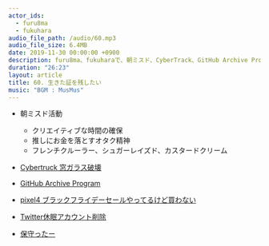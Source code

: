 ```yaml
---
actor_ids:
  - furu8ma
  - fukuhara
audio_file_path: /audio/60.mp3
audio_file_size: 6.4MB
date: 2019-11-30 00:00:00 +0900
description: furu8ma、fukuharaで、朝ミスド、CyberTrack、GitHub Archive Program、pixel4、ブラックフライデー、Twitter休眠アカウント削除について話しました。
duration: "26:23"
layout: article
title: 60. 生きた証を残したい
music: "BGM : MusMus"
---
```




- 朝ミスド活動
  - クリエイティブな時間の確保
  - 推しにお金を落とすオタク精神
  - フレンチクルーラー、シュガーレイズド、カスタードクリーム

- [Cybertruck 窓ガラス破壊](https://jp.techcrunch.com/2019/11/26/2019-11-25-elon-musk-says-sledgehammering-cybertruck-led-to-the-onstage-window-failure/)

- [GitHub Archive Program](https://archiveprogram.github.com/)

- [pixel4 ブラックフライデーセールやってるけど買わない](https://store.google.com/jp/product/pixel_4?utm_source=google&utm_medium=cpc&utm_campaign=japac-JP--en-dr-bkws-all-all-emailsignup-e-dr-1005572&utm_content=text-ad-none-none-DEV_c-CRE_400396284869-ADGP_Hybrid+%7C+AW+SEM+%7C+BKWS+~+EXA+%7C+Pixel+4+%7C+%5BM:1%5D+%7C+JP+%7C+EN+%7C+Pixel+4-KWID_43700048370007388-kwd-547712549928-userloc_9053340&utm_term=KW_pixel4-ST_pixel4&gclid=Cj0KCQiAoIPvBRDgARIsAHsCw0-ZtQsGSYbsQta98KG_Rrbpfb6oN5keN7w7KsI-GjmfVLNIAXNYQroaAmQSEALw_wcB&gclsrc=aw.ds)

- [Twitter休眠アカウント削除](https://www.itmedia.co.jp/news/articles/1911/27/news069.html)
- [保守ったー](https://hosyu.pasokon.club/)
